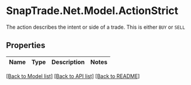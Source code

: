 # SnapTrade.Net.Model.ActionStrict
The action describes the intent or side of a trade. This is either `BUY` or `SELL`

## Properties

Name | Type | Description | Notes
------------ | ------------- | ------------- | -------------

[[Back to Model list]](../README.md#documentation-for-models) [[Back to API list]](../README.md#documentation-for-api-endpoints) [[Back to README]](../README.md)

